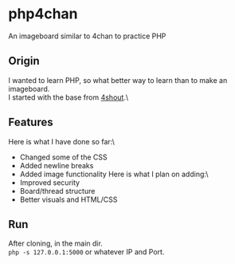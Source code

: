 # php4chan
 An imageboard similar to 4chan to practice PHP 

## Origin
 I wanted to learn PHP, so what better way to learn than to make an imageboard.\
 I started with the base from [4shout](https://github.com/getgle/4shout).\

## Features
 Here is what I have done so far:\
 * Changed some of the CSS
 * Added newline breaks
 * Added image functionality
 Here is what I plan on adding:\
 * Improved security
 * Board/thread structure
 * Better visuals and HTML/CSS

## Run
 After cloning, in the main dir.\
 ```php -s 127.0.0.1:5000``` or whatever IP and Port.

